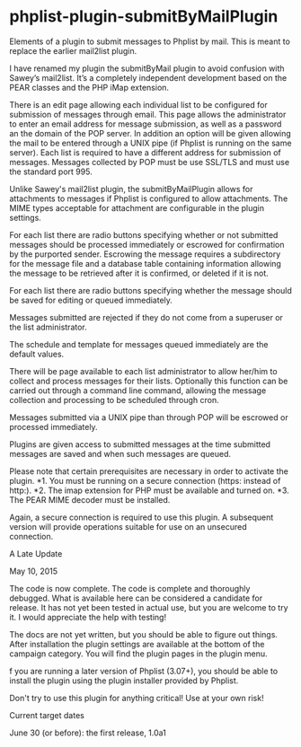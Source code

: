 phplist-plugin-submitByMailPlugin
=================================

Elements of a plugin to submit messages to Phplist by mail. This is meant to replace the earlier mail2list plugin.

I have renamed my plugin the submitByMail plugin to avoid confusion with Sawey’s mail2list. It’s a completely independent development based on the PEAR classes and the PHP iMap extension.

There is an edit page allowing each individual list to be configured for submission of messages through email. This page allows the administrator to enter an email address for message submission, as well as a password an the domain of the POP server. In addition an option will be given allowing the mail to be entered through a UNIX pipe (if Phplist is running on the same server). Each list is required to have a different address for submission of messages. Messages collected by POP must be use SSL/TLS and must use the standard port 995.

Unlike Sawey's mail2list plugin, the submitByMailPlugin allows for attachments to messages if Phplist is configured to allow attachments. The MIME types acceptable for attachment are configurable in the plugin settings.

For each list there are radio buttons specifying whether or not submitted messages should be processed immediately or escrowed for confirmation by the purported sender. Escrowing the message requires a subdirectory for the message file and a database table containing information allowing the message to be retrieved after it is confirmed, or deleted if it is not.

For each list there are radio buttons specifying whether the message should be saved for editing or queued immediately.

Messages submitted are rejected if they do not come from a superuser or the list administrator.

The schedule and template for messages queued immediately are the default values.

There will be page available to each list administrator to allow her/him to collect and process messages for their lists. Optionally this function can be carried out through a command line command, allowing the message collection and processing to be scheduled through cron.

Messages submitted via a UNIX pipe than through POP will be escrowed or processed immediately.

Plugins are given access to submitted messages at the time submitted messages are saved and when such messages are queued.

Please note that certain prerequisites are necessary in order to activate the plugin.
*1. You must be running on a secure connection (https: instead of http:).
*2. The imap extension for PHP must be available and turned on.
*3. The PEAR MIME decoder must be installed.

Again, a secure connection is required to use this plugin. A subsequent version will provide operations suitable for use on an unsecured connection.

A Late Update

May 10, 2015

The code is now complete. The code is complete and thoroughly debugged. What is available here can be considered a candidate for release. It has not yet been tested in actual use, but you are welcome to try it. I would appreciate the help with testing!

The docs are not yet written, but you should be able to figure out things. After installation the plugin settings are available at the bottom of the campaign category. You will find the plugin pages in the plugin menu.

f you are running a later version of Phplist (3.07+), you should be able to install the plugin using the plugin installer provided by Phplist. 

Don't try to use this plugin for anything critical! Use at your own risk!

Current target dates

June 30 (or before): the first release, 1.0a1

